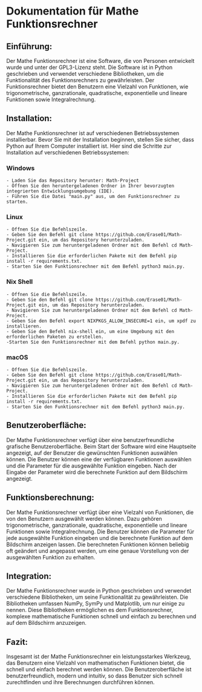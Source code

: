 # Dokumentation für Mathe Funktionsrechner

## Einführung:
Der Mathe Funktionsrechner ist eine Software, die von Personen entwickelt wurde und unter der GPL3-Lizenz steht. Die Software ist in Python geschrieben und verwendet verschiedene Bibliotheken, um die Funktionalität des Funktionsrechners zu gewährleisten. Der Funktionsrechner bietet den Benutzern eine Vielzahl von Funktionen, wie trigonometrische, ganzrationale, quadratische, exponentielle und lineare Funktionen sowie Integralrechnung.

## Installation:

Der Mathe Funktionsrechner ist auf verschiedenen Betriebssystemen installierbar. Bevor Sie mit der Installation beginnen, stellen Sie sicher, dass Python auf Ihrem Computer installiert ist. Hier sind die Schritte zur Installation auf verschiedenen Betriebssystemen:

### Windows

    - Laden Sie das Repository herunter: Math-Project
    - Öffnen Sie den heruntergeladenen Ordner in Ihrer bevorzugten integrierten Entwicklungsumgebung (IDE).
    - Führen Sie die Datei "main.py" aus, um den Funktionsrechner zu starten.

### Linux

    - Öffnen Sie die Befehlszeile.
    - Geben Sie den Befehl git clone https://github.com/Erase01/Math-Project.git ein, um das Repository herunterzuladen.
    - Navigieren Sie zum heruntergeladenen Ordner mit dem Befehl cd Math-Project.
    - Installieren Sie die erforderlichen Pakete mit dem Befehl pip install -r requirements.txt.
    - Starten Sie den Funktionsrechner mit dem Befehl python3 main.py.

### Nix Shell

    - Öffnen Sie die Befehlszeile.
    - Geben Sie den Befehl git clone https://github.com/Erase01/Math-Project.git ein, um das Repository herunterzuladen.
    - Navigieren Sie zum heruntergeladenen Ordner mit dem Befehl cd Math-Project.
    - Geben Sie den Befehl export NIXPKGS_ALLOW_INSECURE=1 ein, um xpdf zu installieren.
    - Geben Sie den Befehl nix-shell ein, um eine Umgebung mit den erforderlichen Paketen zu erstellen.
    -Starten Sie den Funktionsrechner mit dem Befehl python main.py.

### macOS

    - Öffnen Sie die Befehlszeile.
    - Geben Sie den Befehl git clone https://github.com/Erase01/Math-Project.git ein, um das Repository herunterzuladen.
    - Navigieren Sie zum heruntergeladenen Ordner mit dem Befehl cd Math-Project.
    - Installieren Sie die erforderlichen Pakete mit dem Befehl pip install -r requirements.txt.
    - Starten Sie den Funktionsrechner mit dem Befehl python3 main.py.

## Benutzeroberfläche:
Der Mathe Funktionsrechner verfügt über eine benutzerfreundliche grafische Benutzeroberfläche. Beim Start der Software wird eine Hauptseite angezeigt, auf der Benutzer die gewünschten Funktionen auswählen können. Die Benutzer können eine der verfügbaren Funktionen auswählen und die Parameter für die ausgewählte Funktion eingeben. Nach der Eingabe der Parameter wird die berechnete Funktion auf dem Bildschirm angezeigt.

## Funktionsberechnung:
Der Mathe Funktionsrechner verfügt über eine Vielzahl von Funktionen, die von den Benutzern ausgewählt werden können. Dazu gehören trigonometrische, ganzrationale, quadratische, exponentielle und lineare Funktionen sowie Integralrechnung. Die Benutzer können die Parameter für jede ausgewählte Funktion eingeben und die berechnete Funktion auf dem Bildschirm anzeigen lassen. Die berechneten Funktionen können beliebig oft geändert und angepasst werden, um eine genaue Vorstellung von der ausgewählten Funktion zu erhalten.

## Integration:
Der Mathe Funktionsrechner wurde in Python geschrieben und verwendet verschiedene Bibliotheken, um seine Funktionalität zu gewährleisten. Die Bibliotheken umfassen NumPy, SymPy und Matplotlib, um nur einige zu nennen. Diese Bibliotheken ermöglichen es dem Funktionsrechner, komplexe mathematische Funktionen schnell und einfach zu berechnen und auf dem Bildschirm anzuzeigen.

## Fazit:
Insgesamt ist der Mathe Funktionsrechner ein leistungsstarkes Werkzeug, das Benutzern eine Vielzahl von mathematischen Funktionen bietet, die schnell und einfach berechnet werden können. Die Benutzeroberfläche ist benutzerfreundlich, modern und intuitiv, so dass Benutzer sich schnell zurechtfinden und ihre Berechnungen durchführen können.
